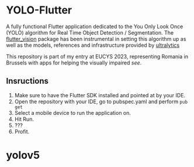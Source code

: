 # YOLO-Flutter

A fully functional Flutter application dedicated to the You Only Look Once (YOLO) algorithm for Real Time Object Detection / Segmentation. The [flutter_vision](https://github.com/vladiH/flutter_vision) package has been instrumental in setting this algorithm up as well as the models, references and infrastructure provided by [ultralytics](https://github.com/ultralytics/ultralytics)

This repository is part of my entry at EUCYS 2023, representing Romania in Brussels with apps for helping the visually impaired *see*.

## Insructions

1. Make sure to have the Flutter SDK installed and pointed at by your IDE.
2. Open the repository with your IDE, go to pubspec.yaml and perform `pub get`
3. Select a mobile device to run the application on.
4. Hit Run.
4. ???
5. Profit.
# yolov5
